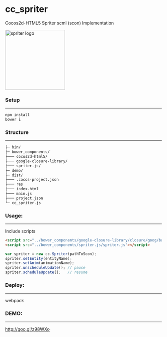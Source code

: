 # cc_spriter
Cocos2d-HTML5 Spriter scml (scon) Implementation 

<a href="http://www.brashmonkey.com/">
  <img title="spriter logo" src="https://pbs.twimg.com/profile_images/2556942741/yxn4f63yjqc74hyf2ylb.png" width="192">
</a>

### Setup
----------
```sh
npm install
bower i
```

### Structure
----------

```sh
├─ bin/
├─ bower_components/
├─── cocos2d-html5/
├─── google-closure-library/
├─── spriter.js/
├─ demo/
├─ dist/
├─── .cocos-project.json
├─── res
├─── index.html
├─── main.js
├─── project.json
└─ cc_spriter.js
```

### Usage:
----------

Include scripts
```html
<script src="../bower_components/google-closure-library/closure/goog/base.js"></script>
<script src="../bower_components/spriter.js/spriter.js"></script>
```

```js
var spriter = new cc.Spriter(pathToScon);
spriter.setEntity(entityName);
spriter.setAnim(animationName);
spriter.unscheduleUpdate(); // pause
spriter.scheduleUpdate();   // resume
```

### Deploy:
----------
webpack

### DEMO:
----------
http://goo.gl/z98WXo

